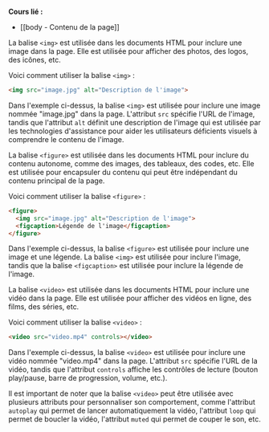 **Cours lié :**
- [[body - Contenu de la page]]

La balise `<img>` est utilisée dans les documents HTML pour inclure une image dans la page. Elle est utilisée pour afficher des photos, des logos, des icônes, etc.

Voici comment utiliser la balise `<img>` :

```HTML
<img src="image.jpg" alt="Description de l'image">
```

Dans l'exemple ci-dessus, la balise `<img>` est utilisée pour inclure une image nommée "image.jpg" dans la page. L'attribut `src` spécifie l'URL de l'image, tandis que l'attribut `alt` définit une description de l'image qui est utilisée par les technologies d'assistance pour aider les utilisateurs déficients visuels à comprendre le contenu de l'image.

La balise `<figure>` est utilisée dans les documents HTML pour inclure du contenu autonome, comme des images, des tableaux, des codes, etc. Elle est utilisée pour encapsuler du contenu qui peut être indépendant du contenu principal de la page.

Voici comment utiliser la balise `<figure>` :

```HTML
<figure>
  <img src="image.jpg" alt="Description de l'image">
  <figcaption>Légende de l'image</figcaption>
</figure>
```

Dans l'exemple ci-dessus, la balise `<figure>` est utilisée pour inclure une image et une légende. La balise `<img>` est utilisée pour inclure l'image, tandis que la balise `<figcaption>` est utilisée pour inclure la légende de l'image.

La balise `<video>` est utilisée dans les documents HTML pour inclure une vidéo dans la page. Elle est utilisée pour afficher des vidéos en ligne, des films, des séries, etc.

Voici comment utiliser la balise `<video>` :

```HTML
<video src="video.mp4" controls></video>
```

Dans l'exemple ci-dessus, la balise `<video>` est utilisée pour inclure une vidéo nommée "video.mp4" dans la page. L'attribut `src` spécifie l'URL de la vidéo, tandis que l'attribut `controls` affiche les contrôles de lecture (bouton play/pause, barre de progression, volume, etc.).

Il est important de noter que la balise `<video>` peut être utilisée avec plusieurs attributs pour personnaliser son comportement, comme l'attribut `autoplay` qui permet de lancer automatiquement la vidéo, l'attribut `loop` qui permet de boucler la vidéo, l'attribut `muted` qui permet de couper le son, etc.